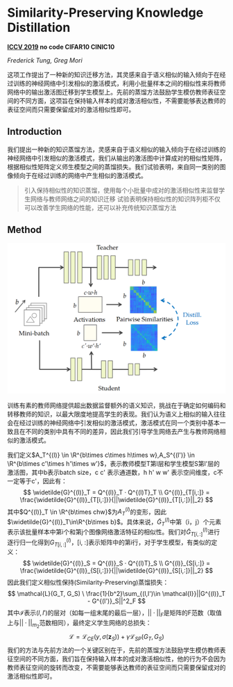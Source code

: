 # Similarity-Preserving Knowledge Distillation 

**[ICCV 2019](https://openaccess.thecvf.com/content_ICCV_2019/html/Tung_Similarity-Preserving_Knowledge_Distillation_ICCV_2019_paper.html)	no code	CIFAR10 CINIC10**

*Frederick Tung, Greg Mori*

这项工作提出了一种新的知识迁移方法，其灵感来自于语义相似的输入倾向于在经过训练的神经网络中引发相似的激活模式，利用小批量样本之间的相似性来将教师网络中的输出激活图迁移到学生模型上。先前的蒸馏方法鼓励学生模仿教师表征空间的不同方面，这项旨在保持输入样本的成对激活相似性，不需要能够表达教师的表征空间而只需要保留成对的激活相似性即可。

## Introduction 

我们提出一种新的知识蒸馏方法，灵感来自于语义相似的输入倾向于在经过训练的神经网络中引发相似的激活模式，我们从输出的激活图中计算成对的相似性矩阵，根据相似性矩阵定义师生模型之间的蒸馏损失。我们试验表明，来自同一类别的图像倾向于在经过训练的网络中产生相似的激活模式。

> 引入保持相似性的知识蒸馏，使用每个小批量中成对的激活相似性来监督学生网络与教师网络之间的知识迁移
> 试验表明保持相似性的知识阵列柜不仅可以改善学生网络的性能，还可以补充传统知识蒸馏方法

## Method

![image-20240329104012439](imgs/image-20240329104012439.png)

训练有素的教师网络提供超出数据监督额外的语义知识，挑战在于确定如何编码和转移教师的知识，以最大限度地提高学生的表现。我们认为语义上相似的输入往往会在经过训练的神经网络中引发相似的激活模式，激活模式在同一个类别中基本一致且在不同的类别中具有不同的差异，因此我们引导学生网络去产生与教师网络相似的激活模式。

我们定义$A_T^{(l)} \in \R^{b\times c\times h\times w},A_S^{(l')} \in \R^{b\times c'\times h'\times w'}$，表示教师模型T第l层和学生模型S第l'层的激活图，其中b表示batch size，c c' 表示通道数，h h' w w' 表示空间维度，c不一定等于c'，因此有：
$$
\widetilde{G}^{(l)}_T = Q^{(l)}_T · Q^{(l)T}_T \\
G^{(l)}_{T[i,:]} = \frac{\widetilde{G}^{(l)}_{T[i,:]}}{||\widetilde{G}^{(l)}_{T[i,:]}||_2}
$$
其中$Q^{(l)}_T \in \R^{b\times chw}$为$A_T^{(l)}$的变形，因此$\widetilde{G}^{(l)}_T\in\R^{b\times b}$。具体来说，$\widetilde{G}^{(l)}_T$中第（i，j）个元素表示该批量样本中第i个和第j个图像网络激活特征的相似性。我们对$\widetilde{G}^{(l)}_{T[i,:]}$进行逐行归一化得到$G^{(l)}_{T[i,:]}$，[i, :]表示矩阵中的第i行，对于学生模型，有类似的定义：
$$
\widetilde{G}^{(l)}_S = Q^{(l)}_S · Q^{(l)T}_S \\
G^{(l)}_{S[i,:]} = \frac{\widetilde{G}^{(l)}_{S[i,:]}}{||\widetilde{G}^{(l)}_{S[i,:]}||_2}
$$
因此我们定义相似性保持(Similarity-Preserving)蒸馏损失：
$$
\mathcal{L}(G_T, G_S) \ \frac{1}{b^2}\sum_{(l,l')\in \mathcal{I}}||G^{(l)}_T - G^{(l')}_S||^2_F
$$
其中$\mathcal{I}$表示$(l,l')$的层对（如每一组末尾的最后一层），$||·||_F$是矩阵的F范数（取值上与$||·||_{m_2}$范数相同），最终定义学生网络的总损失：
$$
\mathcal{L}=\mathcal{L}_{CE}(y, \sigma(\mathbf{z}_S))+\gamma\mathcal{L}_{SP}(G_T, G_S)
$$
我们的方法与先前方法的一个关键区别在于，先前的蒸馏方法鼓励学生模仿教师表征空间的不同方面，我们旨在保持输入样本的成对激活相似性，他的行为不会因为教师表征空间的旋转而改变，不需要能够表达教师的表征空间而只需要保留成对的激活相似性即可。
